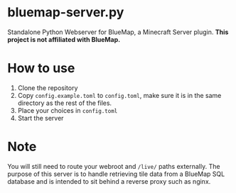 # bluemap-server.py
Standalone Python Webserver for BlueMap, a Minecraft Server plugin.
**This project is not affiliated with BlueMap.**

# How to use
1. Clone the repository
2. Copy `config.example.toml` to `config.toml`, make sure it is in the same directory as the rest of the files.
3. Place your choices in `config.toml`
4. Start the server

# Note
You will still need to route your webroot and `/live/` paths externally. The purpose of this server is to handle retrieving tile data from a BlueMap SQL database and is intended to sit behind a reverse proxy such as nginx.
